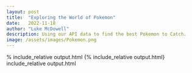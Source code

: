 ```yaml
---
layout: post
title:  "Exploring the World of Pokemon"
date:   2022-11-18
author: "Luke McDowell"
description: Using our API data to find the best Pokemon to Catch.
image: /assets/images/Pokemon.png
---
```


% include_relative output.html
{% include_relative output.html}
include_relative output.html

